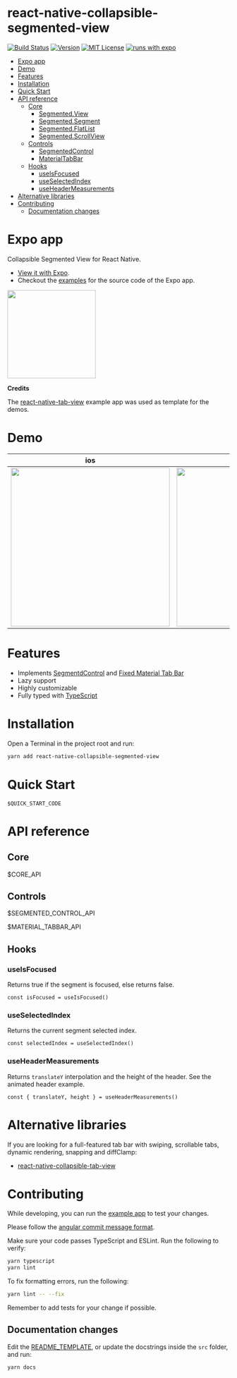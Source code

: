 # react-native-collapsible-segmented-view

[![Build Status][build-badge]][build]
[![Version][version-badge]][package]
[![MIT License][license-badge]][license]
[![runs with expo][expo-badge]][expo]

- [Expo app](#expo-app)
- [Demo](#demo)
- [Features](#features)
- [Installation](#installation)
- [Quick Start](#quick-start)
- [API reference](#api-reference)
  - [Core](#core)
    - [Segmented.View](#segmentedview)
    - [Segmented.Segment](#segmentedsegment)
    - [Segmented.FlatList](#segmentedflatlist)
    - [Segmented.ScrollView](#segmentedscrollview)
  - [Controls](#controls)
    - [SegmentedControl](#segmentedcontrol)
    - [MaterialTabBar](#materialtabbar)
  - [Hooks](#hooks)
    - [useIsFocused](#useisfocused)
    - [useSelectedIndex](#useselectedindex)
    - [useHeaderMeasurements](#useheadermeasurements)
- [Alternative libraries](#alternative-libraries)
- [Contributing](#contributing)
  - [Documentation changes](#documentation-changes)

# Expo app

Collapsible Segmented View for React Native.

- [View it with Expo](https://expo.io/@pedrobern/react-native-collapsible-segmented-view-demos).
- Checkout the [examples](https://github.com/PedroBern/react-native-collapsible-segmented-view/tree/main/example) for the source code of the Expo app.

<a href="https://expo.io/@pedrobern/react-native-collapsible-segmented-view-demos"><img src="https://api.qrserver.com/v1/create-qr-code/?size=400x400&data=exp://exp.host/@pedrobern/react-native-collapsible-segmented-view-demos" height="200px" width="200px"></a>

**Credits**

The [react-native-tab-view](https://github.com/satya164/react-native-tab-view) example app was used as template for the demos.

# Demo

|                                                        ios                                                         |                                                        android                                                         |
| :----------------------------------------------------------------------------------------------------------------: | :--------------------------------------------------------------------------------------------------------------------: |
| <img src="https://github.com/PedroBern/react-native-collapsible-segmented-view/raw/main/demo/ios.gif" width="360"> | <img src="https://github.com/PedroBern/react-native-collapsible-segmented-view/raw/main/demo/android.gif" width="360"> |

# Features

- Implements [SegmentdControl](https://developer.apple.com/design/human-interface-guidelines/ios/controls/segmented-controls/) and [Fixed Material Tab Bar](https://material.io/components/tabs)
- Lazy support
- Highly customizable
- Fully typed with [TypeScript](https://typescriptlang.org)

# Installation

Open a Terminal in the project root and run:

```sh
yarn add react-native-collapsible-segmented-view
```

# Quick Start

```tsx
$QUICK_START_CODE
```

# API reference

## Core

$CORE_API

## Controls

$SEGMENTED_CONTROL_API

$MATERIAL_TABBAR_API

## Hooks

### useIsFocused

Returns true if the segment is focused, else returns false.

```tsx
const isFocused = useIsFocused()
```

### useSelectedIndex

Returns the current segment selected index.

```tsx
const selectedIndex = useSelectedIndex()
```

### useHeaderMeasurements

Returns `translateY` interpolation and the height of the header. See the animated header example.

```tsx
const { translateY, height } = useHeaderMeasurements()
```

# Alternative libraries

If you are looking for a full-featured tab bar with swiping, scrollable tabs, dynamic rendering, snapping and diffClamp:

- [react-native-collapsible-tab-view](https://github.com/PedroBern/react-native-collapsible-tab-view)

# Contributing

While developing, you can run the [example app](/example/README.md) to test your changes.

Please follow the [angular commit message format](https://github.com/angular/angular/blob/master/CONTRIBUTING.md#-commit-message-format).

Make sure your code passes TypeScript and ESLint. Run the following to verify:

```sh
yarn typescript
yarn lint
```

To fix formatting errors, run the following:

```sh
yarn lint -- --fix
```

Remember to add tests for your change if possible.

## Documentation changes

Edit the [README_TEMPLATE](https://github.com/PedroBern/react-native-collapsible-segmented-view/tree/main/documentation/README_TEMPLATE.md), or update the docstrings inside the `src` folder, and run:

```sh
yarn docs
```

<!-- badges -->

[build-badge]: https://img.shields.io/circleci/build/github/PedroBern/react-native-collapsible-segmented-view/main.svg?style=flat-square
[build]: https://app.circleci.com/pipelines/github/PedroBern/react-native-collapsible-segmented-view
[version-badge]: https://img.shields.io/npm/v/react-native-collapsible-segmented-view.svg?style=flat-square
[package]: https://www.npmjs.com/package/react-native-collapsible-segmented-view
[license-badge]: https://img.shields.io/npm/l/react-native-collapsible-segmented-view.svg?style=flat-square
[license]: https://opensource.org/licenses/MIT
[expo-badge]: https://img.shields.io/badge/Runs%20with%20Expo-4630EB.svg?style=flat-square&logo=EXPO&labelColor=f3f3f3&logoColor=000
[expo]: https://github.com/expo/expo
